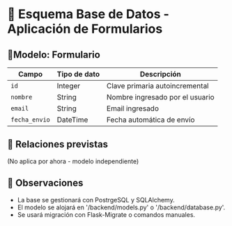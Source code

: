 # 📐 Esquema Base de Datos - Aplicación de Formularios

## 🧬Modelo: Formulario

| Campo         | Tipo de dato | Descripción                        |
|---------------|--------------|------------------------------------|
| `id`          | Integer       | Clave primaria autoincremental     |
| `nombre`      | String        | Nombre ingresado por el usuario    |
| `email`       | String        | Email ingresado                    |
| `fecha_envio` | DateTime      | Fecha automática de envío          |


## 🔁 Relaciones previstas

(No aplica por ahora - modelo independiente)

## 📌 Observaciones

- La base se gestionará con PostrgeSQL y SQLAlchemy.
- El modelo se alojará en '/backend/models.py' o '/backend/database.py'.
- Se usará migración con Flask-Migrate o comandos manuales.